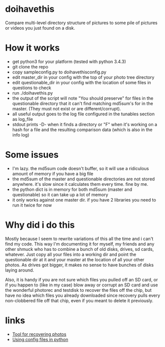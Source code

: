 # doihavethis
Compare multi-level directory structure of pictures to some pile of pictures or videos you just found on a disk.

# How it works
* get python3 for your platform (tested with python 3.4.3)
* git clone the repo
* copy sampleconfig.py to doihavethisconfig.py
* edit master_dir in your config with the top of your photo tree directory
* edit questionable_dir in your config with the location of some files in questions to check
* run ./doihavethis.py
* the output of the script will note "You should preserve" for files in the questionable directory
   that it can't find matching md5sum's for in the master. (They must not exist or are different/corrupt).
* all useful output goes to the log file configured in the tunables section as log_file
* stdout prints -D- when it finds a directory or "F" when it's working on a hash for a file and the resulting comparison data (which is also in the info log)

# Some issues
* I'm lazy. the md5sum code doesn't buffer, so it will use a ridiculous amount of memory if you have a big file
* the md5sum of the master and questionable directories are not stored anywhere. it's slow since it calculates them every time. fine by me.
* the python dict is in memory for both md5sum (master and questionable) so it can take up a lot of memory
* it only works against one master dir. if you have 2 libraries you need to run it twice for now

# Why did i do this
Mostly because I seem to rewrite variations of this all the time and i can't find my code.
This way I'm documenting it for myself, my friends and any other shmuck who has to combine a bunch of old disks, drives, sd cards, whatever.
Just copy all your files into a working dir and point the questionable dir at it and your master at the location of all your other photos.
As drives got bigger, it makes no sense to have bunches of disks laying around.

Also, it is handy if you are not sure which files you pulled off an SD card, or if you happen to (like in my case) blow away or corrupt an SD card
and use the wonderful photorec and testdisk to recover the files off the chip, but have no idea which files you already downloaded since recovery
pulls every non-clobbered file off that chip, even if you meant to delete it previously.

# links
* [Tool for recovering photos](https://www.cgsecurity.org/wiki/PhotoRec_Step_By_Step)
* [Using config files in python](https://martin-thoma.com/configuration-files-in-python)
